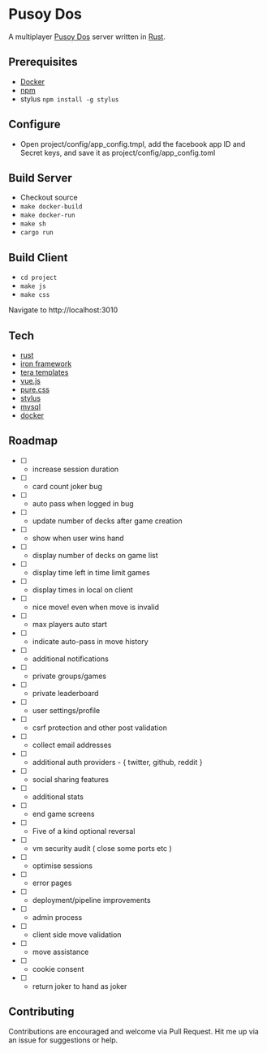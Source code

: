 # Pusoy Dos
A multiplayer [Pusoy Dos](https://en.wikipedia.org/wiki/Pusoy_dos) server written in [Rust](https://www.rust-lang.org).

## Prerequisites
- [Docker](https://www.docker.com)
- [npm](https://www.npmjs.com/)
 - stylus `npm install -g stylus`

## Configure
- Open project/config/app_config.tmpl, add the facebook app ID and Secret keys, and save it as project/config/app_config.toml

## Build Server
- Checkout source
- `make docker-build`
- `make docker-run`
- `make sh`
- `cargo run`

## Build Client
- `cd project`
- `make js`
- `make css`

Navigate to http://localhost:3010

## Tech
- [rust](https://www.rust-lang.org)
 - [iron framework](http://ironframework.io/)
 - [tera templates](https://github.com/Keats/tera)
- [vue.js](https://vuejs.org)
- [pure.css](http://purecss.io/)
- [stylus](http://stylus-lang.com/)
- [mysql](https://www.mysql.com/)
- [docker](https://www.docker.com/)

## Roadmap

- [ ] - increase session duration
- [ ] - card count joker bug
- [ ] - auto pass when logged in bug
- [ ] - update number of decks after game creation
- [ ] - show when user wins hand
- [ ] - display number of decks on game list
- [ ] - display time left in time limit games
- [ ] - display times in local on client
- [ ] - nice move! even when move is invalid
- [ ] - max players auto start
- [ ] - indicate auto-pass in move history
- [ ] - additional notifications
- [ ] - private groups/games
- [ ] - private leaderboard
- [ ] - user settings/profile
- [ ] - csrf protection and other post validation
- [ ] - collect email addresses
- [ ] - additional auth providers - { twitter, github, reddit }
- [ ] - social sharing features
- [ ] - additional stats
- [ ] - end game screens
- [ ] - Five of a kind optional reversal
- [ ] - vm security audit ( close some ports etc )
- [ ] - optimise sessions
- [ ] - error pages
- [ ] - deployment/pipeline improvements
- [ ] - admin process
- [ ] - client side move validation
- [ ] - move assistance
- [ ] - cookie consent
- [ ] - return joker to hand as joker

## Contributing
Contributions are encouraged and welcome via Pull Request.
Hit me up via an issue for suggestions or help.
